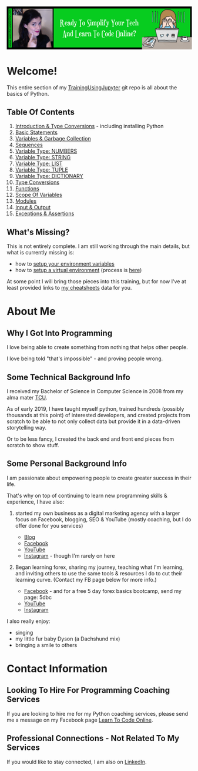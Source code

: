 <a href='https://www.learntocodeonline.com/'>![alt text](../../IMGs/learn-to-code-online.png?raw=true "Learn To Code Online")</a>

# Welcome!

This entire section of my [TrainingUsingJupyter](https://github.com/ProsperousHeart/TrainingUsingJupyter) git repo is all about the basics of Python.

## Table Of Contents

1. [Introduction & Type Conversions](Python_Basics_01_-_Introduction_And_Type_Conversions.ipynb) - including installing Python
2. [Basic Statements](Python_Basics_02_-_Basic_Statements.ipynb)
3. [Variables & Garbage Collection](Python_Basics_03_-_Variables_&_Garbage_Collection.ipynb)
4. [Sequences](Python_Basics_04_-_Sequences.ipynb)
5. [Variable Type:  NUMBERS](Python_Basics_05_-_Variable_Type_NUMBERS.ipynb)
6. [Variable Type:  STRING](Python_Basics_06_-_Variable_Type_STRING.ipynb)
7. [Variable Type:  LIST](Python_Basics_07_-_Variable_Type_LIST.ipynb)
8. [Variable Type:  TUPLE](Python_Basics_08_-_Variable_Type_TUPLE.ipynb)
9. [Variable Type:  DICTIONARY](Python_Basics_09_-_Variable_Type_DICTIONARY.ipynb)
10. [Type Conversions](Python_Basics_10_-_Type_Conversions.ipynb)
11. [Functions](Python_Basics_11_-_Functions.ipynb)
12. [Scope Of Variables](Python_Basics_12_-_Scope_Of_Variables.ipynb)
13. [Modules](Python_Basics_13_-_Modules.ipynb)
14. [Input & Output](Python_Basics_14_-_Input_&_Output.ipynb)
15. [Exceptions & Assertions](Python_Basics_15_-_Exceptions_&_Assertions.ipynb)

## What's Missing?

This is not entirely complete. I am still working through the main details, but what is currently missing is:
- how to [setup your environment variables](https://github.com/ProsperousHeart/cheatsheets/blob/master/Processes/SetEnvVars.md)
- how to [setup a virtual environment](https://github.com/ProsperousHeart/cheatsheets/blob/master/Tools/VirtualEnvironments.md) (process is [here](https://github.com/ProsperousHeart/cheatsheets/blob/master/Processes/virtualenvs.md))

At some point I will bring those pieces into this training, but for now I've at least provided links to [my cheatsheets](https://github.com/ProsperousHeart/cheatsheets) data for you.

# About Me

## Why I Got Into Programming

I love being able to create something from nothing that helps other people.

I love being told "that's impossible" - and proving people wrong.

## Some Technical Background Info

I received my Bachelor of Science in Computer Science in 2008 from my alma mater [TCU](https://www.tcu.edu).

As of early 2019, I have taught myself python, trained hundreds (possibly thousands at this point) of interested developers, and created projects from scratch to be able to not only collect data but provide it in a data-driven storytelling way.

Or to be less fancy, I created the back end and front end pieces from scratch to show stuff.

## Some Personal Background Info

I am passionate about empowering people to create greater success in their life.

That's why on top of continuing to learn new programming skills & experience, I have also:

1. started my own business as a digital marketing agency with a larger focus on Facebook, blogging, SEO & YouTube (mostly coaching, but I do offer done for you services)

    - [Blog](https://mlsp.co/l7gno)
    - [Facebook](https://www.prosperousheart.com/PH-facebook-page)
    - [YouTube](https://mlsp.co/l7fy7)
    - [Instagram](https://mlsp.co/l7fxt) - though I'm rarely on here

2. Began learning forex, sharing my journey, teaching what I'm learning, and inviting others to use the same tools & resources I do to cut their learning curve. (Contact my FB page below for more info.)

    - [Facebook](https://mlsp.co/l7fwu) - and for a free 5 day forex basics bootcamp, send my page:  5dbc
    - [YouTube](http://youtube.wealthninja.biz)
    - [Instagram](https://mlsp.co/l7ja6)

I also really enjoy:
- singing
- my little fur baby Dyson (a Dachshund mix)
- bringing a smile to others


# Contact Information

## Looking To Hire For Programming Coaching Services

If you are looking to hire me for my Python coaching services, please send me a message on my Facebook page [Learn To Code Online](https://www.facebook.com/LearnToCodeOnline/?modal=admin_todo_tour).

## Professional Connections - Not Related To My Services

If you would like to stay connected, I am also on [LinkedIn](https://linkedin.com/in/kkeeton).
